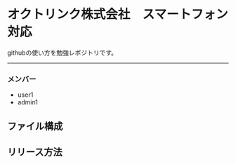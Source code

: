 # オクトリンク株式会社　スマートフォン対応
githubの使い方を勉強レポジトリです。

---

### メンバー
* user1
* admin1

## ファイル構成

## リリース方法

